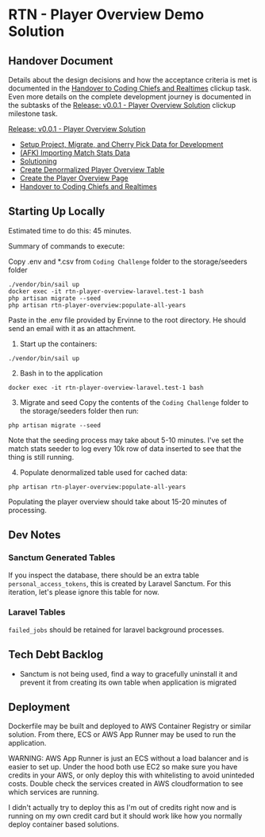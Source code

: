 # RTN - Player Overview Demo Solution

## Handover Document

Details about the design decisions and how the acceptance criteria is met is documented in the [Handover to Coding Chiefs and Realtimes](https://sharing.clickup.com/3890038/t/h/865cjctkj/JE8QZCSSBW16OST) clickup task.
Even more details on the complete development journey is documented in the subtasks of the [Release: v0.0.1 - Player Overview Solution](https://sharing.clickup.com/3890038/t/h/865cjcnp0/N59KQVLXKXYG8I3) clickup milestone task.

[Release: v0.0.1 - Player Overview Solution](https://sharing.clickup.com/3890038/t/h/865cjcnp0/N59KQVLXKXYG8I3)
- [Setup Project, Migrate, and Cherry Pick Data for Development](https://sharing.clickup.com/3890038/t/h/865cjcmaw/N59KQVLXKXYG8I3)
- [(AFK) Importing Match Stats Data](https://sharing.clickup.com/3890038/t/h/865cjcw75/N59KQVLXKXYG8I3)
- [Solutioning](https://sharing.clickup.com/3890038/t/h/865cjcmaz/N59KQVLXKXYG8I3)
- [Create Denormalized Player Overview Table](https://sharing.clickup.com/3890038/t/h/865cjcta7/N59KQVLXKXYG8I3)
- [Create the Player Overview Page](https://app.clickup.com/t/865cjctaa)
- [Handover to Coding Chiefs and Realtimes](https://sharing.clickup.com/3890038/t/h/865cjctkj/JE8QZCSSBW16OST)

## Starting Up Locally

Estimated time to do this: 45 minutes.

Summary of commands to execute:

Copy .env and *.csv from `Coding Challenge` folder to the storage/seeders folder

```
./vendor/bin/sail up
docker exec -it rtn-player-overview-laravel.test-1 bash
php artisan migrate --seed
php artisan rtn-player-overview:populate-all-years
```

Paste in the .env file provided by Ervinne to the root directory. He should send an email with it as an attachment.

1. Start up the containers:

```
./vendor/bin/sail up
```

2. Bash in to the application

```
docker exec -it rtn-player-overview-laravel.test-1 bash
```

3. Migrate and seed
Copy the contents of the `Coding Challenge` folder to the storage/seeders folder then run:

```
php artisan migrate --seed
```

Note that the seeding process may take about 5-10 minutes. I've set the match stats seeder to log every 10k row of data inserted to see that the thing is still running.

4. Populate denormalized table used for cached data:

```
php artisan rtn-player-overview:populate-all-years
```

Populating the player overview should take about 15-20 minutes of processing.

## Dev Notes

### Sanctum Generated Tables
If you inspect the database, there should be an extra table `personal_access_tokens`, this is created by Laravel Sanctum. For this iteration, let's please ignore this table for now.

### Laravel Tables
`failed_jobs` should be retained for laravel background processes.

## Tech Debt Backlog

- Sanctum is not being used, find a way to gracefully uninstall it and prevent it from creating its own table when application is migrated

## Deployment

Dockerfile may be built and deployed to AWS Container Registry or similar solution. From there, ECS or AWS App Runner may be used to run the application.

WARNING: AWS App Runner is just an ECS without a load balancer and is easier to set up.  Under the hood both use EC2 so make sure you have credits in your AWS, or only deploy this with whitelisting to avoid uninteded costs. Double check the services created in AWS cloudformation to see which services are running.

I didn't actually try to deploy this as I'm out of credits right now and is running on my own credit card but it should work like how you normally deploy container based solutions.
